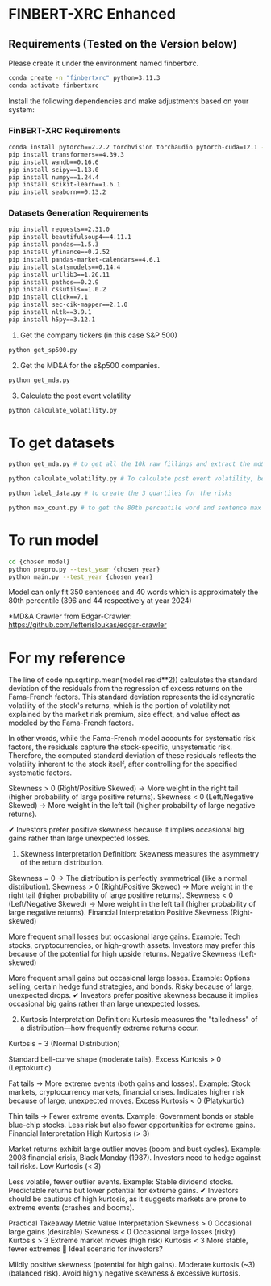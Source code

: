 # FINBERT-XRC Enhanced

## Requirements (Tested on the Version below)
Please create it under the environment named finbertxrc.
```bash
conda create -n "finbertxrc" python=3.11.3
conda activate finbertxrc
```
Install the following dependencies and make adjustments based on your system:
### FinBERT-XRC Requirements
```bash
conda install pytorch==2.2.2 torchvision torchaudio pytorch-cuda=12.1 -c pytorch -c nvidia
pip install transformers==4.39.3
pip install wandb==0.16.6
pip install scipy==1.13.0
pip install numpy==1.24.4
pip install scikit-learn==1.6.1
pip install seaborn==0.13.2
```
### Datasets Generation Requirements
```bash
pip install requests==2.31.0
pip install beautifulsoup4==4.11.1
pip install pandas==1.5.3
pip install yfinance==0.2.52
pip install pandas-market-calendars==4.6.1
pip install statsmodels==0.14.4
pip install urllib3==1.26.11
pip install pathos==0.2.9
pip install cssutils==1.0.2
pip install click==7.1
pip install sec-cik-mapper==2.1.0
pip install nltk==3.9.1
pip install h5py==3.12.1
```


1. Get the company tickers (in this case S&P 500)
```bash
python get_sp500.py
```
2. Get the MD&A for the s&p500 companies.
```bash
python get_mda.py
```
3. Calculate the post event volatility
```bash
python calculate_volatility.py
```

# To get datasets
```bash
python get_mda.py # to get all the 10k raw fillings and extract the md&a

python calculate_volatility.py # To calculate post event volatility, better to do it 2 seperate times or else yfinance will block you

python label_data.py # to create the 3 quartiles for the risks

python max_count.py # to get the 80th percentile word and sentence max value
```

# To run model
```bash
cd {chosen model}
python prepro.py --test_year {chosen year}
python main.py --test_year {chosen year}
```

Model can only fit 350 sentences and 40 words which is approximately the 80th percentile (396 and 44 respectively at year 2024)

*MD&A Crawler from Edgar-Crawler:
https://github.com/lefterisloukas/edgar-crawler

# For my reference

The line of code np.sqrt(np.mean(model.resid**2)) calculates the standard deviation of the residuals from the regression of excess returns on the Fama-French factors. This standard deviation represents the idiosyncratic volatility of the stock's returns, which is the portion of volatility not explained by the market risk premium, size effect, and value effect as modeled by the Fama-French factors.

In other words, while the Fama-French model accounts for systematic risk factors, the residuals capture the stock-specific, unsystematic risk. Therefore, the computed standard deviation of these residuals reflects the volatility inherent to the stock itself, after controlling for the specified systematic factors.


Skewness > 0 (Right/Positive Skewed) → More weight in the right tail (higher probability of large positive returns).
Skewness < 0 (Left/Negative Skewed) → More weight in the left tail (higher probability of large negative returns).

✔ Investors prefer positive skewness because it implies occasional big gains rather than large unexpected losses.

1. Skewness Interpretation
Definition: Skewness measures the asymmetry of the return distribution.

Skewness = 0 → The distribution is perfectly symmetrical (like a normal distribution).
Skewness > 0 (Right/Positive Skewed) → More weight in the right tail (higher probability of large positive returns).
Skewness < 0 (Left/Negative Skewed) → More weight in the left tail (higher probability of large negative returns).
Financial Interpretation
Positive Skewness (Right-skewed)

More frequent small losses but occasional large gains.
Example: Tech stocks, cryptocurrencies, or high-growth assets.
Investors may prefer this because of the potential for high upside returns.
Negative Skewness (Left-skewed)

More frequent small gains but occasional large losses.
Example: Options selling, certain hedge fund strategies, and bonds.
Risky because of large, unexpected drops.
✔ Investors prefer positive skewness because it implies occasional big gains rather than large unexpected losses.

2. Kurtosis Interpretation
Definition: Kurtosis measures the "tailedness" of a distribution—how frequently extreme returns occur.

Kurtosis = 3 (Normal Distribution)

Standard bell-curve shape (moderate tails).
Excess Kurtosis > 0 (Leptokurtic)

Fat tails → More extreme events (both gains and losses).
Example: Stock markets, cryptocurrency markets, financial crises.
Indicates higher risk because of large, unexpected moves.
Excess Kurtosis < 0 (Platykurtic)

Thin tails → Fewer extreme events.
Example: Government bonds or stable blue-chip stocks.
Less risk but also fewer opportunities for extreme gains.
Financial Interpretation
High Kurtosis (> 3)

Market returns exhibit large outlier moves (boom and bust cycles).
Example: 2008 financial crisis, Black Monday (1987).
Investors need to hedge against tail risks.
Low Kurtosis (< 3)

Less volatile, fewer outlier events.
Example: Stable dividend stocks.
Predictable returns but lower potential for extreme gains.
✔ Investors should be cautious of high kurtosis, as it suggests markets are prone to extreme events (crashes and booms).

Practical Takeaway
Metric	Value	Interpretation
Skewness	> 0	Occasional large gains (desirable)
Skewness	< 0	Occasional large losses (risky)
Kurtosis	> 3	Extreme market moves (high risk)
Kurtosis	< 3	More stable, fewer extremes
📌 Ideal scenario for investors?

Mildly positive skewness (potential for high gains).
Moderate kurtosis (~3) (balanced risk).
Avoid highly negative skewness & excessive kurtosis.
